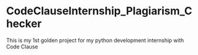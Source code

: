 # CodeClauseInternship_Plagiarism_Checker
This is my 1st golden project for my python development internship with Code Clause
